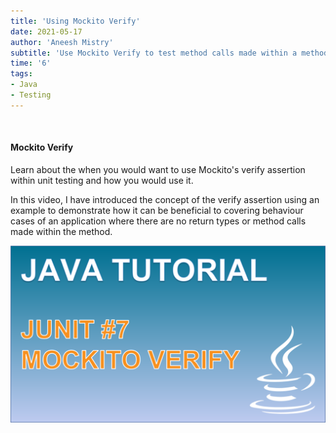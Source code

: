 ```yaml
---
title: 'Using Mockito Verify'
date: 2021-05-17
author: 'Aneesh Mistry'
subtitle: 'Use Mockito Verify to test method calls made within a method.'
time: '6'
tags:
- Java
- Testing
---
```


<br>
<h4>Mockito Verify</h4>
<p>

Learn about the when you would want to use Mockito's verify assertion within unit testing and how you would use it.  

In this video, I have introduced the concept of the verify assertion using an example to demonstrate how it can be beneficial to covering behaviour cases of an application where there are no return types or method calls made within the method. 

[![YouTube video link](../images/049_verify.jpg)](https://www.youtube.com/watch?v=lbN2nfsC7C4&feature=youtu.be)

</p>
